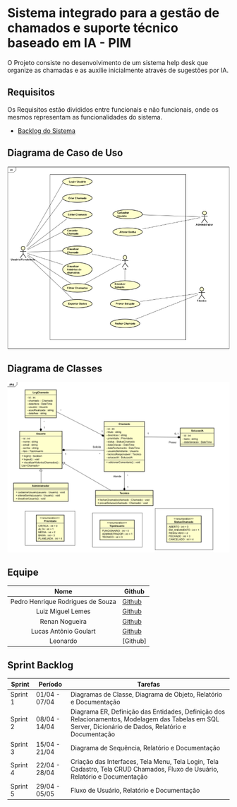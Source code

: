 # Sistema integrado para a gestão de chamados e suporte técnico baseado em IA - PIM 
O Projeto consiste no desenvolvimento de um sistema help desk que organize as chamadas e as auxilie inicialmente através de sugestões por IA.

## Requisitos
Os Requisitos estão divididos entre funcionais e não funcionais, onde os mesmos representam as funcionalidades do sistema.

- [Backlog do Sistema](Backlog.md)
    
## Diagrama de Caso de Uso
[![Diagrama de Caso de Uso](https://github.com/PedroRSouza0/PIM3/blob/main/Caso_De_Uso.png?raw=true)](https://github.com/PedroRSouza0/PIM3/blob/main/DiagramaProjeto.asta)

## Diagrama de Classes
![Diagrama de Classes](https://github.com/PedroRSouza0/PIM3/blob/main/diagramaclasses.png)


## Equipe

| Nome | Github |
|:------:|--------|
| Pedro Henrique Rodrigues de Souza | [Github](https://github.com/PedroRSouza0) |
| Luiz Miguel Lemes | [Github](https://github.com/manopassaro) |
| Renan Nogueira | [Github](https://github.com/renanrnk) |
| Lucas Antônio Goulart | [Github](https://github.com/LucasAntonioGS) |
| Leonardo | [Github] |


## Sprint Backlog

| Sprint    | Período           | Tarefas                                                                                                  |
|-----------|-------------------|----------------------------------------------------------------------------------------------------------|
| Sprint 1  | 01/04 - 07/04      | Diagramas de Classe, Diagrama de Objeto, Relatório e Documentação                                       |
| Sprint 2  | 08/04 - 14/04      | Diagrama ER, Definição das Entidades, Definição dos Relacionamentos, Modelagem das Tabelas em SQL Server, Dicionário de Dados, Relatório e Documentação              
| Sprint 3  | 15/04 - 21/04      | Diagrama de Sequência, Relatório e Documentação |
| Sprint 4  | 22/04 - 28/04      | Criação das Interfaces, Tela Menu, Tela Login, Tela Cadastro, Tela CRUD Chamados, Fluxo de Usuário, Relatório e Documentação |
| Sprint 5  | 29/04 - 05/05      | Fluxo de Usuário, Relatório e Documentação                                                               |
